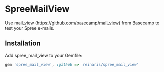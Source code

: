 SpreeMailView
=============

Use mail_view (https://github.com/basecamp/mail_view) from Basecamp to test your Spree e-mails.

Installation
------------

Add spree_mail_view to your Gemfile:

```ruby
gem 'spree_mail_view', :github => 'reinaris/spree_mail_view'
```
